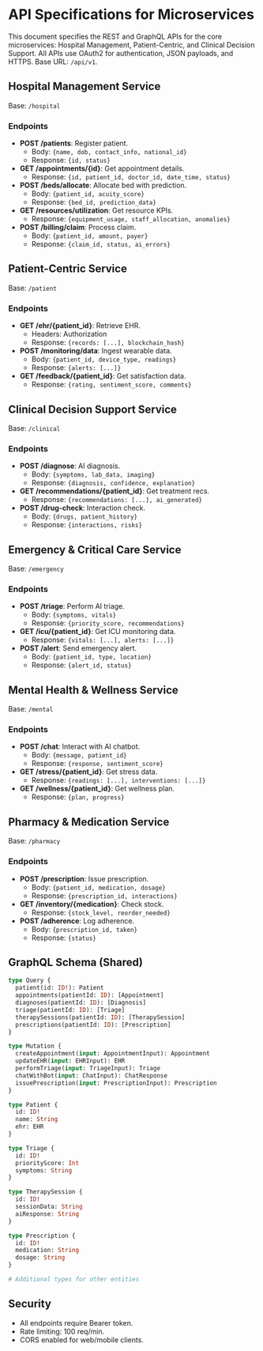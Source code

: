 # API Specifications for Microservices

This document specifies the REST and GraphQL APIs for the core microservices: Hospital Management, Patient-Centric, and Clinical Decision Support. All APIs use OAuth2 for authentication, JSON payloads, and HTTPS. Base URL: `/api/v1`.

## Hospital Management Service
Base: `/hospital`

### Endpoints
- **POST /patients**: Register patient.
  - Body: `{name, dob, contact_info, national_id}`
  - Response: `{id, status}`
- **GET /appointments/{id}**: Get appointment details.
  - Response: `{id, patient_id, doctor_id, date_time, status}`
- **POST /beds/allocate**: Allocate bed with prediction.
  - Body: `{patient_id, acuity_score}`
  - Response: `{bed_id, prediction_data}`
- **GET /resources/utilization**: Get resource KPIs.
  - Response: `{equipment_usage, staff_allocation, anomalies}`
- **POST /billing/claim**: Process claim.
  - Body: `{patient_id, amount, payer}`
  - Response: `{claim_id, status, ai_errors}`

## Patient-Centric Service
Base: `/patient`

### Endpoints
- **GET /ehr/{patient_id}**: Retrieve EHR.
  - Headers: Authorization
  - Response: `{records: [...], blockchain_hash}`
- **POST /monitoring/data**: Ingest wearable data.
  - Body: `{patient_id, device_type, readings}`
  - Response: `{alerts: [...]}`
- **GET /feedback/{patient_id}**: Get satisfaction data.
  - Response: `{rating, sentiment_score, comments}`

## Clinical Decision Support Service
Base: `/clinical`

### Endpoints
- **POST /diagnose**: AI diagnosis.
  - Body: `{symptoms, lab_data, imaging}`
  - Response: `{diagnosis, confidence, explanation}`
- **GET /recommendations/{patient_id}**: Get treatment recs.
  - Response: `{recommendations: [...], ai_generated}`
- **POST /drug-check**: Interaction check.
  - Body: `{drugs, patient_history}`
  - Response: `{interactions, risks}`

## Emergency & Critical Care Service
Base: `/emergency`

### Endpoints
- **POST /triage**: Perform AI triage.
  - Body: `{symptoms, vitals}`
  - Response: `{priority_score, recommendations}`
- **GET /icu/{patient_id}**: Get ICU monitoring data.
  - Response: `{vitals: [...], alerts: [...]}`
- **POST /alert**: Send emergency alert.
  - Body: `{patient_id, type, location}`
  - Response: `{alert_id, status}`

## Mental Health & Wellness Service
Base: `/mental`

### Endpoints
- **POST /chat**: Interact with AI chatbot.
  - Body: `{message, patient_id}`
  - Response: `{response, sentiment_score}`
- **GET /stress/{patient_id}**: Get stress data.
  - Response: `{readings: [...], interventions: [...]}`
- **GET /wellness/{patient_id}**: Get wellness plan.
  - Response: `{plan, progress}`

## Pharmacy & Medication Service
Base: `/pharmacy`

### Endpoints
- **POST /prescription**: Issue prescription.
  - Body: `{patient_id, medication, dosage}`
  - Response: `{prescription_id, interactions}`
- **GET /inventory/{medication}**: Check stock.
  - Response: `{stock_level, reorder_needed}`
- **POST /adherence**: Log adherence.
  - Body: `{prescription_id, taken}`
  - Response: `{status}`

## GraphQL Schema (Shared)
```graphql
type Query {
  patient(id: ID!): Patient
  appointments(patientId: ID): [Appointment]
  diagnoses(patientId: ID): [Diagnosis]
  triage(patientId: ID): [Triage]
  therapySessions(patientId: ID): [TherapySession]
  prescriptions(patientId: ID): [Prescription]
}

type Mutation {
  createAppointment(input: AppointmentInput): Appointment
  updateEHR(input: EHRInput): EHR
  performTriage(input: TriageInput): Triage
  chatWithBot(input: ChatInput): ChatResponse
  issuePrescription(input: PrescriptionInput): Prescription
}

type Patient {
  id: ID!
  name: String
  ehr: EHR
}

type Triage {
  id: ID!
  priorityScore: Int
  symptoms: String
}

type TherapySession {
  id: ID!
  sessionData: String
  aiResponse: String
}

type Prescription {
  id: ID!
  medication: String
  dosage: String
}

# Additional types for other entities
```

## Security
- All endpoints require Bearer token.
- Rate limiting: 100 req/min.
- CORS enabled for web/mobile clients.